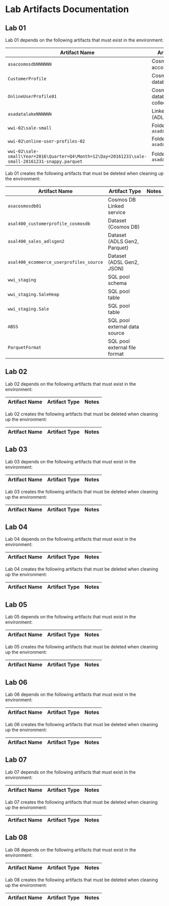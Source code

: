 # Lab Artifacts Documentation

## Lab 01

Lab 01 depends on the following artifacts that must exist in the environment:

Artifact Name | Artifact Type | Notes
--- | --- | ---
`asacosmosdbNNNNNN` | Cosmos DB account |
`CustomerProfile` | Cosmos DB database |
`OnlineUserProfile01` | Cosmos DB database collection |
`asadatalakeNNNNNN` | Linked service (ADLS Gen2) |
`wwi-02\sale-small` | Folder path in `asadatalakeNNNNNN` |
`wwi-02\online-user-profiles-02` | Folder path in `asadatalakeNNNNNN` |
`wwi-02\sale-small\Year=2016\Quarter=Q4\Month=12\Day=20161231\sale-small-20161231-snappy.parquet` | Folder path in `asadatalakeNNNNNN`

Lab 01 creates the following artifacts that must be deleted when cleaning up the environment:

Artifact Name | Artifact Type | Notes
--- | --- | ----
`asacosmosdb01` | Cosmos DB Linked service
`asal400_customerprofile_cosmosdb` | Dataset (Cosmos DB)
`asal400_sales_adlsgen2` | Dataset (ADLS Gen2, Parquet)
`asal400_ecommerce_userprofiles_source` | Dataset (ADSL Gen2, JSON)
`wwi_staging` | SQL pool schema
`wwi_staging.SaleHeap` | SQL pool table
`wwi_staging.Sale` | SQL pool table
`ABSS` | SQL pool external data source
`ParquetFormat` | SQL pool external file format



## Lab 02

Lab 02 depends on the following artifacts that must exist in the environment:

Artifact Name | Artifact Type | Notes
--- | --- | ---

Lab 02 creates the following artifacts that must be deleted when cleaning up the environment:

Artifact Name | Artifact Type | Notes
--- | --- | ----

## Lab 03

Lab 03 depends on the following artifacts that must exist in the environment:

Artifact Name | Artifact Type | Notes
--- | --- | ---

Lab 03 creates the following artifacts that must be deleted when cleaning up the environment:

Artifact Name | Artifact Type | Notes
--- | --- | ----

## Lab 04

Lab 04 depends on the following artifacts that must exist in the environment:

Artifact Name | Artifact Type | Notes
--- | --- | ---

Lab 04 creates the following artifacts that must be deleted when cleaning up the environment:

Artifact Name | Artifact Type | Notes
--- | --- | ----

## Lab 05

Lab 05 depends on the following artifacts that must exist in the environment:

Artifact Name | Artifact Type | Notes
--- | --- | ---

Lab 05 creates the following artifacts that must be deleted when cleaning up the environment:

Artifact Name | Artifact Type | Notes
--- | --- | ----

## Lab 06

Lab 06 depends on the following artifacts that must exist in the environment:

Artifact Name | Artifact Type | Notes
--- | --- | ---

Lab 06 creates the following artifacts that must be deleted when cleaning up the environment:

Artifact Name | Artifact Type | Notes
--- | --- | ----

## Lab 07

Lab 07 depends on the following artifacts that must exist in the environment:

Artifact Name | Artifact Type | Notes
--- | --- | ---

Lab 07 creates the following artifacts that must be deleted when cleaning up the environment:

Artifact Name | Artifact Type | Notes
--- | --- | ----

## Lab 08

Lab 08 depends on the following artifacts that must exist in the environment:

Artifact Name | Artifact Type | Notes
--- | --- | ---

Lab 08 creates the following artifacts that must be deleted when cleaning up the environment:

Artifact Name | Artifact Type | Notes
--- | --- | ----
